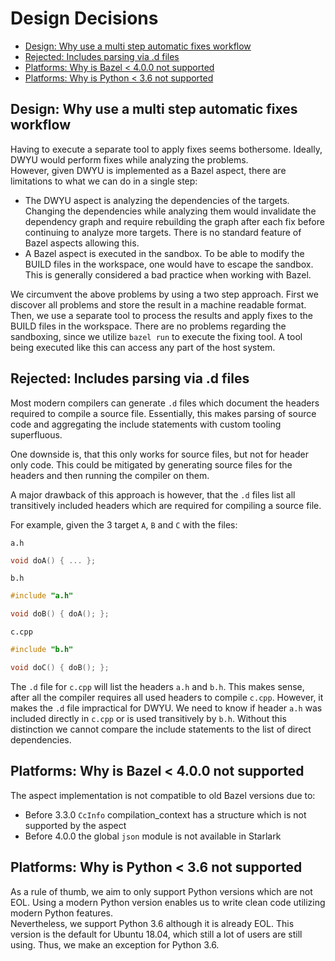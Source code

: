 # Design Decisions <!-- omit in toc -->

- [Design: Why use a multi step automatic fixes workflow](#design-why-use-a-multi-step-automatic-fixes-workflow)
- [Rejected: Includes parsing via .d files](#rejected-includes-parsing-via-d-files)
- [Platforms: Why is Bazel < 4.0.0 not supported](#platforms-why-is-bazel--400-not-supported)
- [Platforms: Why is Python < 3.6 not supported](#platforms-why-is-python--36-not-supported)

## Design: Why use a multi step automatic fixes workflow

Having to execute a separate tool to apply fixes seems bothersome. Ideally, DWYU would perform fixes
while analyzing the problems.<br/>
However, given DWYU is implemented as a Bazel aspect, there are limitations to what we can do in a single step:
- The DWYU aspect is analyzing the dependencies of the targets. Changing the dependencies while analyzing them would
  invalidate the dependency graph and require rebuilding the graph after each fix before continuing to
  analyze more targets. There is no standard feature of Bazel aspects allowing this.
- A Bazel aspect is executed in the sandbox. To be able to modify the BUILD files in the workspace, one would have to
  escape the sandbox. This is generally considered a bad practice when working with Bazel.

We circumvent the above problems by using a two step approach. First we discover all problems and store the result in
a machine readable format. Then, we use a separate tool to process the results and apply fixes to the BUILD files in
the workspace. There are no problems regarding the sandboxing, since we utilize `bazel run` to execute the fixing tool.
A tool being executed like this can access any part of the host system.

## Rejected: Includes parsing via .d files

Most modern compilers can generate `.d` files which document the headers required to compile a source file.
Essentially, this makes parsing of source code and aggregating the include statements with custom tooling superfluous.

One downside is, that this only works for source files, but not for header only code.
This could be mitigated by generating source files for the headers and then running the compiler on them.

A major drawback of this approach is however, that the `.d` files list all transitively included headers which are
required for compiling a source file.

For example, given the 3 target `A`, `B` and `C` with the files:

`a.h`
```c++
void doA() { ... };
```

`b.h`
```c++
#include "a.h"

void doB() { doA(); };
```

`c.cpp`
```c++
#include "b.h"

void doC() { doB(); };
```

The `.d` file for `c.cpp` will list the headers `a.h` and `b.h`.
This makes sense, after all the compiler requires all used headers to compile `c.cpp`.
However, it makes the `.d` file impractical for DWYU.
We need to know if header `a.h` was included directly in `c.cpp` or is used transitively by `b.h`.
Without this distinction we cannot compare the include statements to the list of direct dependencies.

## Platforms: Why is Bazel < 4.0.0 not supported

The aspect implementation is not compatible to old Bazel versions due to:
- Before 3.3.0 `CcInfo` compilation_context has a structure which is not supported by the aspect
- Before 4.0.0 the global `json` module is not available in Starlark

## Platforms: Why is Python < 3.6 not supported

As a rule of thumb, we aim to only support Python versions which are not EOL. Using a modern Python version enables
us to write clean code utilizing modern Python features. <br/>
Nevertheless, we support Python 3.6 although it is already EOL. This version is the default for Ubuntu 18.04, which
still a lot of users are still using. Thus, we make an exception for Python 3.6.
